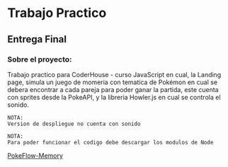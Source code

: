 # Trabajo Practico
## Entrega Final

### Sobre el proyecto:

Trabajo practico para CoderHouse - curso JavaScript en cual, la Landing page,
simula un juego de momeria con tematica de Pokémon en cual se debera encontrar a cada pareja para
poder ganar la partida, este cuenta con sprites desde la PokeAPI, y la libreria Howler.js en cual se 
controla el sonido.

````
NOTA:
Version de despliegue no cuenta con sonido
````

````
NOTA:
Para poder funcionar el codigo debe descargar los modulos de Node
````

[PokeFlow-Memory](https://app.netlify.com/sites/coderpokeflowmemory/overview)
